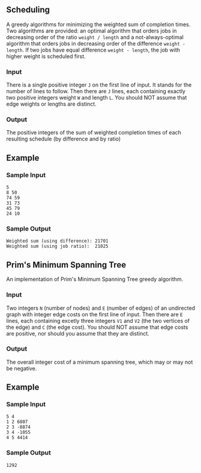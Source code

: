 ## Scheduling

A greedy algorithms for minimizing the weighted sum of completion times. Two algorithms are provided: an optimal algorithm that orders jobs in decreasing order of the ratio `weight / length` and a not-always-optimal algorithm that orders jobs in decreasing order of the difference `weight - length`.
If two jobs have equal difference `weight - length`, the job with higher weight is scheduled first.

### Input

There is a single positive integer `J` on the first line of input. It stands for the number of lines to follow. Then there are `J` lines, each containing exactly two positive integers weight `W` and length `L`. You should NOT assume that edge weights or lengths are distinct.

### Output

The positive integers of the sum of weighted completion times of each resulting schedule (by difference and by ratio)

Example
-------

### Sample Input
    5
    8 50
    74 59
    31 73
    45 79
    24 10

### Sample Output
    Weighted sum (using difference): 21701
    Weighted sum (using job ratio):  21025


## Prim's Minimum Spanning Tree

An implementation of Prim's Minimum Spanning Tree greedy algorithm.

### Input

Two integers `N` (number of nodes) and `E` (number of edges) of an undirected graph with integer edge costs on the first line of input. Then there are `E` lines, each containing excetly three integers `V1` and `V2` (the two vertices of the edge) and `C` (the edge cost). You should NOT assume that edge costs are positive, nor should you assume that they are distinct.

### Output

The overall integer cost of a minimum spanning tree, which may or may not be negative.

Example
-------

### Sample Input
    5 4
    1 2 6807
    2 3 -8874
    3 4 -1055
    4 5 4414

### Sample Output
    1292

